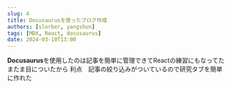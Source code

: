 ```yaml
---
slug: 4
title: Docusaurusを使ったブログ作成
authors: [slorber, yangshun]
tags: [MDX, React, docusaurus]
date: 2024-03-10T13:00
---
```


**Docusaurus**を使用したのは記事を簡単に管理できてReactの練習にもなってたまたま目についたから
利点　記事の絞り込みがついているので研究タブを簡単に作れた
